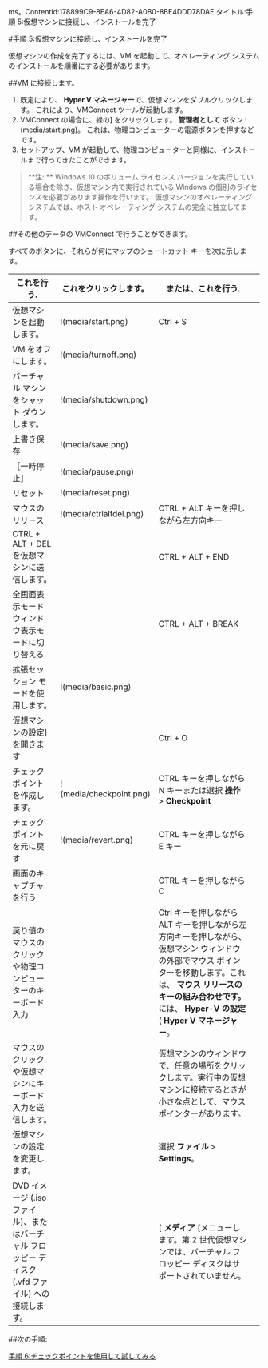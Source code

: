 ms。ContentId:178899C9-8EA6-4D82-A0B0-8BE4DDD78DAE
タイトル:手順 5:仮想マシンに接続し、インストールを完了

#手順 5:仮想マシンに接続し、インストールを完了

仮想マシンの作成を完了するには、VM を起動して、オペレーティング システムのインストールを順番にする必要があります。

##VM に接続します。

1.  既定により、 **Hyper V マネージャー**で、仮想マシンをダブルクリックします。
    これにより、VMConnect ツールが起動します。
2.  VMConnect の場合に、緑の] をクリックします。 **管理者として** ボタン !(media/start.png)。
    これは、物理コンピューターの電源ボタンを押すなどです。
3.  セットアップ、VM が起動して、物理コンピューターと同様に、インストールまで行ってきたことができます。

> **注: ** Windows 10 のボリューム ライセンス バージョンを実行している場合を除き、仮想マシン内で実行されている Windows の個別のライセンスを必要があります操作を行います。
> 仮想マシンのオペレーティング システムでは、ホスト オペレーティング システムの完全に独立してます。
> 

##その他のデータの VMConnect で行うことができます。

すべてのボタンに、それらが何にマップのショートカット キーを次に示します。

| **これを行う.**| これをクリックします。| **または、これを行う.**| |
| ----- | ----- | ----- | ----- |
| 仮想マシンを起動します。| !(media/start.png)| Ctrl + S| |
| VM をオフにします。| !(media/turnoff.png)| | |
| バーチャル マシンをシャット ダウンします。| !(media/shutdown.png)| | |
| 上書き保存| !(media/save.png)| | |
| ［一時停止］| !(media/pause.png)| | |
| リセット| !(media/reset.png)| | |
| マウスのリリース| !(media/ctrlaltdel.png)| CTRL + ALT キーを押しながら左方向キー| |
| CTRL + ALT + DEL を仮想マシンに送信します。| | CTRL + ALT + END| |
| 全画面表示モード ウィンドウ表示モードに切り替える| | CTRL + ALT + BREAK| |
| 拡張セッション モードを使用します。| !(media/basic.png)| | |
| 仮想マシンの設定] を開きます| | Ctrl + O| |
| チェックポイントを作成します。| !(media/checkpoint.png)| CTRL キーを押しながら N キーまたは選択 **操作** > **Checkpoint**| |
| チェックポイントを元に戻す| !(media/revert.png)| CTRL キーを押しながら E キー| |
| 画面のキャプチャを行う| | CTRL キーを押しながら C| |
| 戻り値のマウスのクリックや物理コンピューターのキーボード入力| | Ctrl キーを押しながら ALT キーを押しながら左方向キーを押しながら、仮想マシン ウィンドウの外部でマウス ポインターを移動します。これは、 **マウス リリースのキーの組み合わせです。** には、 **Hyper-V の設定** ( **Hyper V マネージャー**。| |
| マウスのクリックや仮想マシンにキーボード入力を送信します。| | 仮想マシンのウィンドウで、任意の場所をクリックします。実行中の仮想マシンに接続するときが小さな点として、マウス ポインターがあります。| |
| 仮想マシンの設定を変更します。| | 選択 **ファイル** > **Settings**。| |
| DVD イメージ (.iso ファイル)、またはバーチャル フロッピー ディスク (.vfd ファイル) への接続します。| | [ **メディア** [メニューします。第 2 世代仮想マシンでは、バーチャル フロッピー ディスクはサポートされていません。| |

##次の手順:

[手順 6:チェックポイントを使用して試してみる](walkthrough_checkpoints.md)


